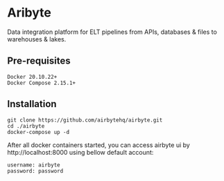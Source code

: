 # Aribyte

Data integration platform for ELT pipelines from APIs, databases & files to warehouses & lakes.

## Pre-requisites

```
Docker 20.10.22+
Docker Compose 2.15.1+
```

## Installation

```shell
git clone https://github.com/airbytehq/airbyte.git
cd ./airbyte
docker-compose up -d
```

After all docker containers started, you can access airbyte ui by http://localhost:8000 using bellow default account:

```
username: airbyte
password: password
```
